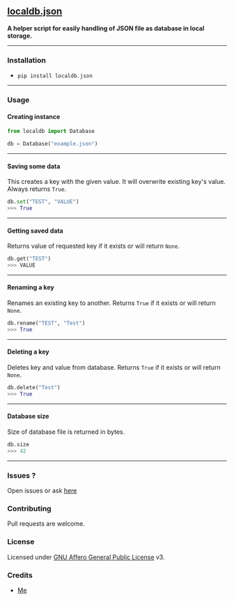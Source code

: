 ## [localdb.json](https://github.com/buddhhu/localdb.json)
**A helper script for easily handling of JSON file as database in local storage.**

---
### Installation
- `pip install localdb.json`

---
### Usage

#### Creating instance
```python
from localdb import Database

db = Database("example.json")
```

---
#### Saving some data
This creates a key with the given value. It will overwrite existing key's value. Always returns `True`.
```python
db.set("TEST", "VALUE")
>>> True
```

---
#### Getting saved data
Returns value of requested key if it exists or will return `None`.
```python
db.get("TEST")
>>> VALUE
```

---
#### Renaming a key
Renames an existing key to another. Returns `True` if it exists or will return `None`.
```python
db.rename("TEST", "Test")
>>> True
```

---
#### Deleting a key
Deletes key and value from database. Returns `True` if it exists or will return `None`.
```python
db.delete("Test")
>>> True
```

---
#### Database size
Size of database file is returned in bytes.
```python
db.size
>>> 42
```

---
### Issues ?
Open issues or ask [here](t.me/botsrealm)

### Contributing
Pull requests are welcome.

### License
Licensed under [GNU Affero General Public License](https://www.gnu.org/licenses/agpl-3.0.en.html) v3.

### Credits
- [Me](https://github.com/buddhhu)

